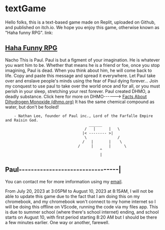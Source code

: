 # textGame

Hello folks, this is a text-based game made on Replit, uploaded on Github, and published on itch.io. We hope you enjoy this game, otherwise known as "Haha funny RPG". link: 

[Haha Funny RPG](https://lowchain3071.itch.io/haha-funny-rpg)
---

 Nacho                   This is Paul. Paul is but a figment of your imagination. He is whatever you want him to be. Whether that means he is a friend or foe, once you stop imagining, Paul is dead. When you think about him, he will come back to life. Copy and paste this message and spread it everywhere. Let Paul take over and enslave people's minds using the fear of Paul dying forever... Join my conquest to use paul to take over the world once and for all, or you must perish in your sleep, stretching your rest forever. Paul created DHMO, a deadly substance. Click here for more on DHMO------>        [Facts About Dihydrogen Monoxide (dhmo.org)](https://dhmo.org/facts.html/) It has the same chemical compound as water, but don't be fooled!

        - Nathan Lee, founder of Paul inc., Lord of the Farfalle Empire and Raisin God.
                                          ______
                                        /   |      |   \                                   
                                       |< -------- >|
                                        \              /
                                       /   |       |    \ 
                                     /     |       |      \
                                               ^
                                               |
Paul---------------------------------|
---

You can contact me for more imformation using my [email](louisc031010@gmail.com).

From July 20, 2023 at 3:05PM to August 10, 2023 at 8:15AM, I will not be able to update this game due to the fact that I am doing this on my chromebook, and my chromebook won't connect to my home internet so I will be doing this offline on VScode, running the code via my files app. This is due to summer school (where there's school internet) ending, and school starts on August 10, with first period starting 8:20 AM but I should be there a few minutes earlier. One way or another, farewell.